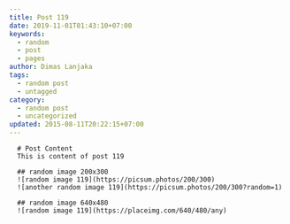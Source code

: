 ```yaml
---
title: Post 119
date: 2019-11-01T01:43:10+07:00
keywords:
  - random
  - post
  - pages
author: Dimas Lanjaka
tags:
  - random post
  - untagged
category:
  - random post
  - uncategorized
updated: 2015-08-11T20:22:15+07:00
---
```


      # Post Content
      This is content of post 119

      ## random image 200x300
      ![random image 119](https://picsum.photos/200/300)
      ![another random image 119](https://picsum.photos/200/300?random=1)

      ## random image 640x480
      ![random image 119](https://placeimg.com/640/480/any)
      